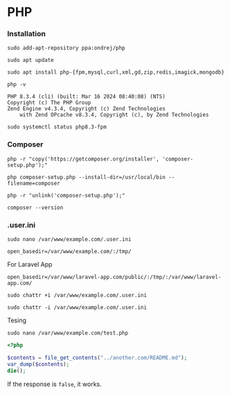 # PHP

### Installation

```shell
sudo add-apt-repository ppa:ondrej/php
```

```shell
sudo apt update
```

```shell
sudo apt install php-{fpm,mysql,curl,xml,gd,zip,redis,imagick,mongodb}
```

```shell
php -v
```

```
PHP 8.3.4 (cli) (built: Mar 16 2024 08:40:08) (NTS)
Copyright (c) The PHP Group
Zend Engine v4.3.4, Copyright (c) Zend Technologies
    with Zend OPcache v8.3.4, Copyright (c), by Zend Technologies
```    

```shell
sudo systemctl status php8.3-fpm
```

### Composer

```shell
php -r "copy('https://getcomposer.org/installer', 'composer-setup.php');"

php composer-setup.php --install-dir=/usr/local/bin --filename=composer

php -r "unlink('composer-setup.php');"
```

```shell
composer --version
```

### .user.ini

```shell
sudo nano /var/www/example.com/.user.ini
```

```
open_basedir=/var/www/example.com/:/tmp/
```

For Laravel App

```
open_basedir=/var/www/laravel-app.com/public/:/tmp/:/var/www/laravel-app.com/
```

```shell
sudo chattr +i /var/www/example.com/.user.ini
```

```shell
sudo chattr -i /var/www/example.com/.user.ini
```

Tesing

```shell
sudo nano /var/www/example.com/test.php
```

```php
<?php

$contents = file_get_contents("../another.com/README.md");
var_dump($contents);
die();
```

If the response is `false`, it works.
